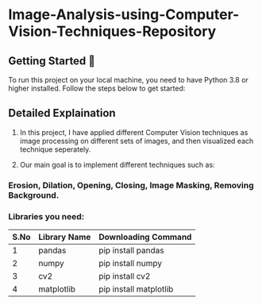 # Image-Analysis-using-Computer-Vision-Techniques-Repository

## Getting Started 🏁  
To run this project on your local machine, you need to have Python 3.8 or higher installed. Follow the steps below to get started:  
## Detailed Explaination
1. In this project, I have applied different Computer Vision techniques as image processing on different sets of images, and then visualized each technique seperately.

2. Our main goal is to implement different techniques such as:
### Erosion, Dilation, Opening, Closing, Image Masking, Removing Background.

### Libraries you need:  
|S.No|Library Name|Downloading Command|
|-|-|-|
|1|pandas|pip install pandas|
|2|numpy|pip install numpy|
|3|cv2|pip install cv2|
|4|matplotlib|pip install matplotlib|

